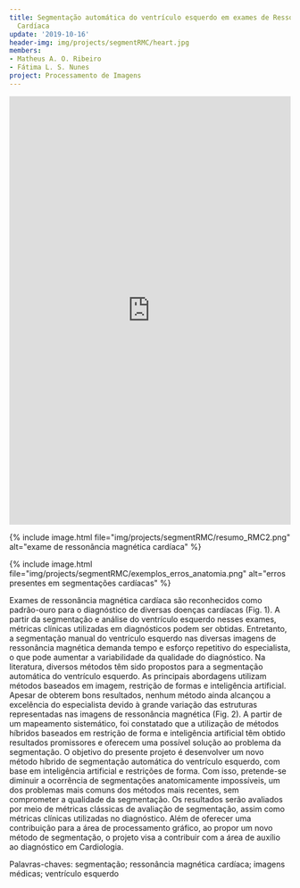 ```yaml
---
title: Segmentação automática do ventrículo esquerdo em exames de Ressonância Magnética
  Cardíaca
update: '2019-10-16'
header-img: img/projects/segmentRMC/heart.jpg
members:
- Matheus A. O. Ribeiro
- Fátima L. S. Nunes
project: Processamento de Imagens
---
```


<iframe width="100%" height="768" src="https://www.youtube.com/embed/yAQCiofLRr4" frameborder="0" allow="accelerometer; autoplay; clipboard-write; encrypted-media; gyroscope; picture-in-picture" allowfullscreen></iframe>

{% include image.html file="img/projects/segmentRMC/resumo_RMC2.png" alt="exame de ressonância magnética cardíaca" %}

{% include image.html file="img/projects/segmentRMC/exemplos_erros_anatomia.png" alt="erros presentes em segmentações cardíacas" %}


Exames de ressonância magnética cardíaca são reconhecidos como padrão-ouro para o diagnóstico de diversas doenças cardíacas (Fig. 1).
A partir da segmentação e análise do ventrículo esquerdo nesses exames,  métricas clínicas utilizadas em diagnósticos podem ser obtidas.
Entretanto, a segmentação manual do ventrículo esquerdo nas diversas imagens de ressonância magnética demanda tempo e esforço repetitivo
do especialista, o que pode aumentar a variabilidade da qualidade do diagnóstico. Na literatura, diversos métodos têm sido propostos para
a segmentação automática do ventrículo esquerdo. As principais abordagens utilizam métodos baseados em imagem, restrição de formas e 
inteligência artificial. Apesar de obterem bons resultados,  nenhum método ainda alcançou a excelência do especialista devido à grande
variação das estruturas representadas nas imagens de ressonância magnética (Fig. 2). A partir de um mapeamento sistemático, foi constatado que 
a utilização de métodos híbridos baseados em restrição de forma e inteligência artificial têm obtido resultados promissores e oferecem
uma possível solução ao problema da segmentação. O objetivo do presente projeto é desenvolver um novo método híbrido de segmentação 
automática do ventrículo esquerdo, com base em inteligência artificial e restrições de forma. Com isso, pretende-se diminuir a ocorrência
de segmentações anatomicamente impossíveis, um dos problemas mais comuns dos métodos mais recentes, sem comprometer a qualidade da 
segmentação. Os resultados serão avaliados por meio de métricas clássicas de avaliação de segmentação, assim como métricas clínicas 
utilizadas no diagnóstico. Além de oferecer uma contribuição para a área de processamento gráfico, ao propor um novo método de 
segmentação, o projeto visa a contribuir com a área de auxílio ao diagnóstico em Cardiologia.

Palavras-chaves: segmentação; ressonância magnética cardíaca; imagens médicas; ventrículo esquerdo
